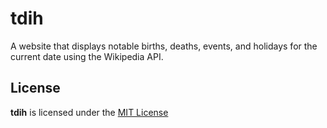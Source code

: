 # tdih
A website that displays notable births, deaths, events, and holidays for the current date using the Wikipedia API.

## License
**tdih** is licensed under the [MIT License](https://github.com/willuhm-js/tdih/blob/main/LICENSE)
